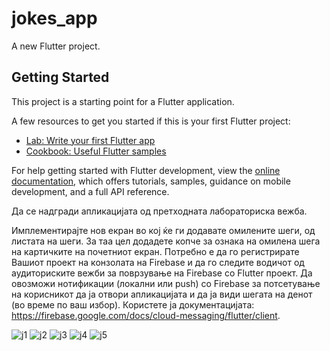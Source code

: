 # jokes_app

A new Flutter project.

## Getting Started

This project is a starting point for a Flutter application.

A few resources to get you started if this is your first Flutter project:

- [Lab: Write your first Flutter app](https://docs.flutter.dev/get-started/codelab)
- [Cookbook: Useful Flutter samples](https://docs.flutter.dev/cookbook)

For help getting started with Flutter development, view the
[online documentation](https://docs.flutter.dev/), which offers tutorials,
samples, guidance on mobile development, and a full API reference.

Да се надгради апликацијата од претходната лабораториска вежба. 

Имплементирајте нов екран во кој ќе ги додавате омилените шеги, од листата на шеги. За таа цел додадете копче за ознака на омилена шега на картичките на почетниот екран. 
Потребно е да го регистрирате Вашиот проект на конзолата на Firebase и да го следите водичот од аудиториските вежби за поврзување на Firebase со Flutter проект.
Да овозможи нотификации (локални или push) со Firebase за потсетување на корисникот да ја отвори апликацијата и да ја види шегата на денот (во време по ваш избор). Користете ја документацијата: https://firebase.google.com/docs/cloud-messaging/flutter/client.

![j1](https://github.com/user-attachments/assets/4d84b3b6-ac3a-4915-9299-ffa9a3b64502)
![j2](https://github.com/user-attachments/assets/3218ae4f-473c-4f30-b467-a47d07b18878)
![j3](https://github.com/user-attachments/assets/56a67254-59e1-442e-86d3-a0e05ba764a5)
![j4](https://github.com/user-attachments/assets/cbe75e2c-ee4a-4910-aa59-492d8a2d7fd1)
![j5](https://github.com/user-attachments/assets/76290617-4a2c-40f4-a8e5-77a541da5e44)

